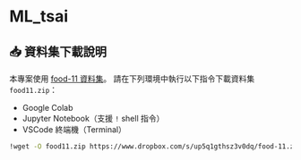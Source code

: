 # ML_tsai
## 📥 資料集下載說明

本專案使用 [food-11 資料集](https://www.dropbox.com/s/up5q1gthsz3v0dq/food-11.zip?dl=0)。
請在下列環境中執行以下指令下載資料集 `food11.zip`：

- Google Colab
- Jupyter Notebook（支援 `!` shell 指令）
- VSCode 終端機（Terminal）

```bash
!wget -O food11.zip https://www.dropbox.com/s/up5q1gthsz3v0dq/food-11.zip?dl=0
